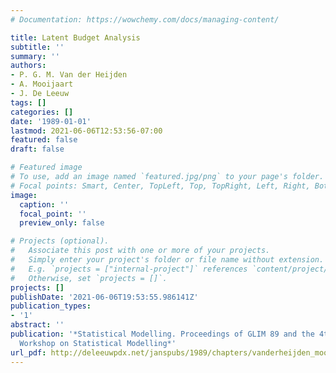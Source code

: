 ```yaml
---
# Documentation: https://wowchemy.com/docs/managing-content/

title: Latent Budget Analysis
subtitle: ''
summary: ''
authors:
- P. G. M. Van der Heijden
- A. Mooijaart
- J. De Leeuw
tags: []
categories: []
date: '1989-01-01'
lastmod: 2021-06-06T12:53:56-07:00
featured: false
draft: false

# Featured image
# To use, add an image named `featured.jpg/png` to your page's folder.
# Focal points: Smart, Center, TopLeft, Top, TopRight, Left, Right, BottomLeft, Bottom, BottomRight.
image:
  caption: ''
  focal_point: ''
  preview_only: false

# Projects (optional).
#   Associate this post with one or more of your projects.
#   Simply enter your project's folder or file name without extension.
#   E.g. `projects = ["internal-project"]` references `content/project/deep-learning/index.md`.
#   Otherwise, set `projects = []`.
projects: []
publishDate: '2021-06-06T19:53:55.986141Z'
publication_types:
- '1'
abstract: ''
publication: '*Statistical Modelling. Proceedings of GLIM 89 and the 4th International
  Workshop on Statistical Modelling*'
url_pdf: http://deleeuwpdx.net/janspubs/1989/chapters/vanderheijden_mooijaart_deleeuw_C_89.pdf
---
```

